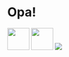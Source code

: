 # Opa!

<img src="https://cdn.jsdelivr.net/gh/devicons/devicon@latest/icons/html5/html5-original-wordmark.svg" style="width: 50px; display:inline-block;"/>


<img src="https://cdn.jsdelivr.net/gh/devicons/devicon@latest/icons/css3/css3-original-wordmark.svg" style="width: 50px; display:inline-block;" />


<img src="https://cdn.jsdelivr.net/gh/devicons/devicon@latest/icons/python/python-original-wordmark.svg" style="width: 50px display:inline-block;"/>
